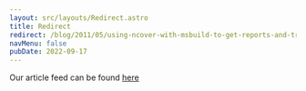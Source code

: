 ```yaml
---
layout: src/layouts/Redirect.astro
title: Redirect
redirect: /blog/2011/05/using-ncover-with-msbuild-to-get-reports-and-trends/
navMenu: false
pubDate: 2022-09-17
---
```

<div>
Our article feed can be found <a href="/blog/2011/05/using-ncover-with-msbuild-to-get-reports-and-trends/">here</a>
</div>

